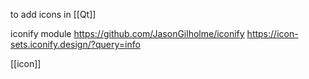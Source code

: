 to add icons in [[Qt]] 

iconify module 
https://github.com/JasonGilholme/iconify
https://icon-sets.iconify.design/?query=info

[[icon]]
